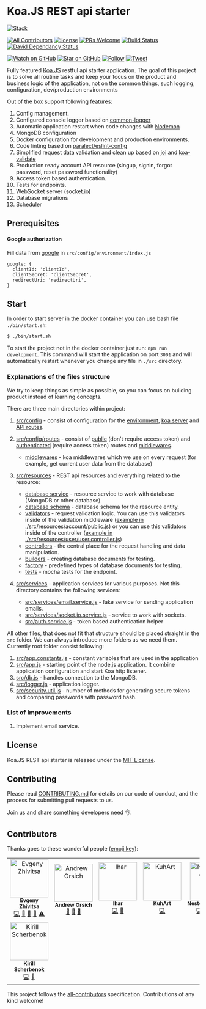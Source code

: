 # Koa.JS REST api starter

[![Stack](https://raw.githubusercontent.com/paralect/stack/master/stack-component-template/stack.png)](https://github.com/paralect/stack)

[![All Contributors](https://img.shields.io/badge/all_contributors-8-orange.svg?style=flat-square)](#contributors)
[![license](https://img.shields.io/github/license/mashape/apistatus.svg?style=flat-square)](LICENSE)
[![PRs Welcome](https://img.shields.io/badge/PRs-welcome-brightgreen.svg?style=flat-square)](http://makeapullrequest.com)
[![Build Status](http://product-stack-ci.paralect.com/api/badges/paralect/koa-api-starter/status.svg)](http://product-stack-ci.paralect.com/paralect/koa-api-starter)
[![David Dependancy Status](https://david-dm.org/paralect/koa-api-starter.svg)](https://david-dm.org/paralect/koa-api-starter)

[![Watch on GitHub](https://img.shields.io/github/watchers/paralect/koa-api-starter.svg?style=social&label=Watch)](https://github.com/paralect/koa-api-starter/watchers)
[![Star on GitHub](https://img.shields.io/github/stars/paralect/koa-api-starter.svg?style=social&label=Stars)](https://github.com/paralect/koa-api-starter/stargazers)
[![Follow](https://img.shields.io/twitter/follow/paralect.svg?style=social&label=Follow)](https://twitter.com/paralect)
[![Tweet](https://img.shields.io/twitter/url/https/github.com/paralect/koa-api-starter.svg?style=social)](https://twitter.com/intent/tweet?text=I%27m%20using%20Stack%20components%20to%20build%20my%20next%20product%20🚀.%20Check%20it%20out:%20https://github.com/paralect/stack)

Fully featured [Koa.JS](http://koajs.com/) restful api starter application.
The goal of this project is to solve all routine tasks and keep your focus on the product and business logic of the application, not on the common things, such logging, configuration, dev/production environments

Out of the box support following features:

1. Config management.
2. Configured console logger based on  [common-logger](https://www.npmjs.com/package/@paralect/common-logger)
3. Automatic application restart when code changes with [Nodemon](https://github.com/remy/nodemon)
4. MongoDB configuration
5. Docker configuration for development and production environments.
6. Code linting based on [paralect/eslint-config](https://github.com/paralect/eslint-config)
7. Simplified request data validation and clean up based on [joi](https://github.com/hapijs/joi) and [koa-validate](https://www.npmjs.com/package/koa-validate)
8. Production ready account API resource (singup, signin, forgot password, reset password functionality)
9. Access token based authentication.
10. Tests for endpoints.
11. WebSocket server (socket.io)
12. Database migrations
13. Scheduler

## Prerequisites

#### Google authorization

Fill data from [google](https://console.developers.google.com/apis/) in `src/config/environment/index.js`
```
google: {
  clientId: 'clientId',
  clientSecret: 'clientSecret',
  redirectUri: 'redirectUri',
}
```

## Start

In order to start server in the docker container you can use bash file `./bin/start.sh`:
```bash
$ ./bin/start.sh
```

To start the project not in the docker container just run: `npm run development`. This command will start the application on port `3001` and will automatically restart whenever you change any file in `./src` directory.

### Explanations of the files structure

We try to keep things as simple as possible, so you can focus on building product instead of learning concepts.

There are three main directories within project:

1. [src/config](./src/config) - consist of configuration for the [environment](./src/config/index.js), [koa server](./src/config/koa.js) and [API routes](./src/config/routes).
2. [src/config/routes](./src/config/routes) - consist of [public](./src/config/routes/public.js) (don't require access token) and [authenticated](./src/config/routes/authenticated.js) (require access token) routes and [middlewares](./src/config/routes/middlewares).
    - [middlewares](./src/config/routes/middlewares) - koa middlewares which we use on every request (for example, get current user data from the database)

3. [src/resources](./src/resources) - REST api resources and everything related to the resource:
    - [database service](./src/resources/user/user.service.js) - resource service to work with database (MongoDB or other database)
    - [database schema](./src/resources/user/user.schema.js) - database schema for the resource entity.
    - [validators](./src/resources/account/validators/signup.validator.js) - request validation logic. You can use this validators inside of the validation middleware ([example in ./src/resources/account/public.js](./src/resources/account/public.js)) or you can use this validators inside of the controller ([example in ./src/resources/user/user.controller.js](./src/resources/user/user.controller.js))
    - [controllers](./src/resources/account/account.controller.js) - the central place for the request handling and data manipulation.
    - [builders](./src/resource/user/user.builder.js) - creating database documents for testing.
    - [factory](./src/resource/user/user.factory.js) - predefined types of database documents for testing.
    - [tests](./src/resource/user/user.spec.js) - mocha tests for the endpoint.

4. [src/services](./src/services) - application services for various purposes. Not this directory contains the following services:
    - [src/services/email.service.js](./src/services/email.service.js) - fake service for sending application emails.
    - [src/services/socket.io.service.js](./src/services/socket.io.service.js) - service to work with sockets.
    - [src/auth.service.js](./src/auth.service.js) - token based authentication helper

All other files, that does not fit that structure should be placed straight in the `src` folder. We can always introduce more folders as we need them. Currently root folder consist following:

1. [src/app.constants.js](./src/app.constants.js) - constant variables that are used in the application
2. [src/app.js](./src/app.js) - starting point of the node.js application. It combine application configuration and start Koa http listener.
3. [src/db.js](./src/db.js) - handles connection to the MongoDB.
4. [src/logger.js](./src/logger.js) - application logger.
5. [src/security.util.js](./src/security.util.js) - number of methods for generating secure tokens and comparing passwords with password hash.

### List of improvements

1. Implement email service.

## License

Koa.JS REST api starter is released under the [MIT License](LICENSE).

## Contributing

Please read [CONTRIBUTING.md](CONTRIBUTING.md) for details on our code of conduct, and the process for submitting pull requests to us.

Join us and share something developers need 👌.

## Contributors

Thanks goes to these wonderful people ([emoji key](https://github.com/kentcdodds/all-contributors#emoji-key)):

<!-- ALL-CONTRIBUTORS-LIST:START - Do not remove or modify this section -->
<!-- prettier-ignore -->
<table>
  <tr>
    <td align="center"><a href="https://github.com/ezhivitsa"><img src="https://avatars2.githubusercontent.com/u/6461311?v=4" width="100px;" alt="Evgeny Zhivitsa"/><br /><sub><b>Evgeny Zhivitsa</b></sub></a><br /><a href="https://github.com/paralect/koa-api-starter/commits?author=ezhivitsa" title="Code">💻</a> <a href="https://github.com/paralect/koa-api-starter/commits?author=ezhivitsa" title="Documentation">📖</a> <a href="#ideas-ezhivitsa" title="Ideas, Planning, & Feedback">🤔</a> <a href="#review-ezhivitsa" title="Reviewed Pull Requests">👀</a> <a href="https://github.com/paralect/koa-api-starter/commits?author=ezhivitsa" title="Tests">⚠️</a></td>
    <td align="center"><a href="http://paralect.com"><img src="https://avatars3.githubusercontent.com/u/681396?v=4" width="100px;" alt="Andrew Orsich"/><br /><sub><b>Andrew Orsich</b></sub></a><br /><a href="https://github.com/paralect/koa-api-starter/commits?author=anorsich" title="Documentation">📖</a> <a href="#ideas-anorsich" title="Ideas, Planning, & Feedback">🤔</a> <a href="#review-anorsich" title="Reviewed Pull Requests">👀</a></td>
    <td align="center"><a href="https://github.com/IharKrasnik"><img src="https://avatars3.githubusercontent.com/u/2302873?v=4" width="100px;" alt="Ihar"/><br /><sub><b>Ihar</b></sub></a><br /><a href="https://github.com/paralect/koa-api-starter/commits?author=IharKrasnik" title="Code">💻</a> <a href="#ideas-IharKrasnik" title="Ideas, Planning, & Feedback">🤔</a></td>
    <td align="center"><a href="https://github.com/KuhArt"><img src="https://avatars3.githubusercontent.com/u/14125982?v=4" width="100px;" alt="KuhArt"/><br /><sub><b>KuhArt</b></sub></a><br /><a href="https://github.com/paralect/koa-api-starter/commits?author=KuhArt" title="Code">💻</a></td>
    <td align="center"><a href="https://github.com/NesterenkoNikita"><img src="https://avatars1.githubusercontent.com/u/12069883?v=4" width="100px;" alt="NesterenkoNikita"/><br /><sub><b>NesterenkoNikita</b></sub></a><br /><a href="https://github.com/paralect/koa-api-starter/commits?author=NesterenkoNikita" title="Code">💻</a> <a href="#review-NesterenkoNikita" title="Reviewed Pull Requests">👀</a> <a href="#ideas-NesterenkoNikita" title="Ideas, Planning, & Feedback">🤔</a> <a href="https://github.com/paralect/koa-api-starter/commits?author=NesterenkoNikita" title="Tests">⚠️</a></td>
    <td align="center"><a href="https://github.com/SobakaSlava"><img src="https://avatars1.githubusercontent.com/u/23057064?v=4" width="100px;" alt="Nikita Solosnuk"/><br /><sub><b>Nikita Solosnuk</b></sub></a><br /><a href="https://github.com/paralect/koa-api-starter/commits?author=SobakaSlava" title="Code">💻</a> <a href="#review-SobakaSlava" title="Reviewed Pull Requests">👀</a> <a href="#ideas-SobakaSlava" title="Ideas, Planning, & Feedback">🤔</a></td>
    <td align="center"><a href="https://github.com/Mar1nka"><img src="https://avatars1.githubusercontent.com/u/25400321?v=4" width="100px;" alt="Mar1nka"/><br /><sub><b>Mar1nka</b></sub></a><br /><a href="https://github.com/paralect/koa-api-starter/commits?author=Mar1nka" title="Code">💻</a> <a href="#ideas-Mar1nka" title="Ideas, Planning, & Feedback">🤔</a></td>
  </tr>
  <tr>
    <td align="center"><a href="https://github.com/scherbenokk"><img src="https://avatars1.githubusercontent.com/u/11193538?v=4" width="100px;" alt="Kirill Scherbenok"/><br /><sub><b>Kirill Scherbenok</b></sub></a><br /><a href="https://github.com/paralect/koa-api-starter/commits?author=scherbenokk" title="Code">💻</a> <a href="#ideas-scherbenokk" title="Ideas, Planning, & Feedback">🤔</a></td>
  </tr>
</table>

<!-- ALL-CONTRIBUTORS-LIST:END -->

This project follows the [all-contributors](https://github.com/kentcdodds/all-contributors) specification. Contributions of any kind welcome!
 
